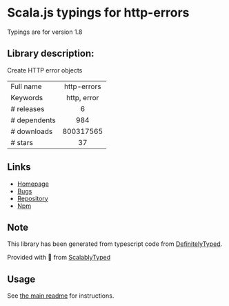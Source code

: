 
# Scala.js typings for http-errors

Typings are for version 1.8

## Library description:
Create HTTP error objects

|                    |                 |
| ------------------ | :-------------: |
| Full name          | http-errors |
| Keywords           | http, error |
| # releases         | 6 |
| # dependents       | 984 |
| # downloads        | 800317565 |
| # stars            | 37 |

## Links
- [Homepage](https://github.com/jshttp/http-errors#readme)
- [Bugs](https://github.com/jshttp/http-errors/issues)
- [Repository](https://github.com/jshttp/http-errors)
- [Npm](https://www.npmjs.com/package/http-errors)
    


## Note
This library has been generated from typescript code from [DefinitelyTyped](https://definitelytyped.org).

Provided with :purple_heart: from [ScalablyTyped](https://github.com/oyvindberg/ScalablyTyped)

## Usage
See [the main readme](../../readme.md) for instructions.


